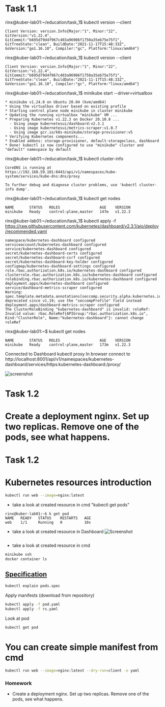 # Task 1.1

rinx@kuber-lab01:~/education/task_1$ kubectl version --client
```
Client Version: version.Info{Major:"1", Minor:"22", GitVersion:"v1.22.4", GitCommit:"b695d79d4f967c403a96986f1750a35eb75e75f1", GitTreeState:"clean", BuildDate:"2021-11-17T15:48:33Z", GoVersion:"go1.16.10", Compiler:"gc", Platform:"linux/amd64"}
```

rinx@kuber-lab01:~/education/task_1$ kubectl version --client
```
Client Version: version.Info{Major:"1", Minor:"22", GitVersion:"v1.22.4", GitCommit:"b695d79d4f967c403a96986f1750a35eb75e75f1", GitTreeState:"clean", BuildDate:"2021-11-17T15:48:33Z", GoVersion:"go1.16.10", Compiler:"gc", Platform:"linux/amd64"}
```

rinx@kuber-lab01:~/education/task_1$ minikube start --driver=virtualbox
```
* minikube v1.24.0 on Ubuntu 20.04 (kvm/amd64)
* Using the virtualbox driver based on existing profile
* Starting control plane node minikube in cluster minikube
* Updating the running virtualbox "minikube" VM ...
* Preparing Kubernetes v1.22.3 on Docker 20.10.8 ...
  - Using image kubernetesui/dashboard:v2.3.1
  - Using image kubernetesui/metrics-scraper:v1.0.7
  - Using image gcr.io/k8s-minikube/storage-provisioner:v5
* Verifying Kubernetes components...
* Enabled addons: storage-provisioner, default-storageclass, dashboard
* Done! kubectl is now configured to use "minikube" cluster and "default" namespace by default
```
rinx@kuber-lab01:~/education/task_1$ kubectl cluster-info
```Kubernetes control plane is running at https://192.168.59.101:8443
CoreDNS is running at https://192.168.59.101:8443/api/v1/namespaces/kube-system/services/kube-dns:dns/proxy

To further debug and diagnose cluster problems, use 'kubectl cluster-info dump'.
```
rinx@kuber-lab01:~/education/task_1$ kubectl get nodes
```
NAME       STATUS   ROLES                  AGE    VERSION
minikube   Ready    control-plane,master   147m   v1.22.3
```
rinx@kuber-lab01:~/education/task_1$ kubectl apply -f https://raw.githubusercontent.com/kubernetes/dashboard/v2.3.1/aio/deploy/recommended.yaml
```
namespace/kubernetes-dashboard configured
serviceaccount/kubernetes-dashboard configured
service/kubernetes-dashboard configured
secret/kubernetes-dashboard-certs configured
secret/kubernetes-dashboard-csrf configured
secret/kubernetes-dashboard-key-holder configured
configmap/kubernetes-dashboard-settings configured
role.rbac.authorization.k8s.io/kubernetes-dashboard configured
clusterrole.rbac.authorization.k8s.io/kubernetes-dashboard configured
rolebinding.rbac.authorization.k8s.io/kubernetes-dashboard configured
deployment.apps/kubernetes-dashboard configured
service/dashboard-metrics-scraper configured
Warning: spec.template.metadata.annotations[seccomp.security.alpha.kubernetes.io/pod]: deprecated since v1.19; use the "seccompProfile" field instead
deployment.apps/dashboard-metrics-scraper configured
The ClusterRoleBinding "kubernetes-dashboard" is invalid: roleRef: Invalid value: rbac.RoleRef{APIGroup:"rbac.authorization.k8s.io", Kind:"ClusterRole", Name:"kubernetes-dashboard"}: cannot change roleRef
```

rinx@kuber-lab01:~$ kubectl get nodes
```
NAME       STATUS   ROLES                  AGE    VERSION
minikube   Ready    control-plane,master   173m   v1.22.3
```

Connected to Dashboard
kubectl proxy
In browser connect to http://localhost:8001/api/v1/namespaces/kubernetes-dashboard/services/https:kubernetes-dashboard:/proxy/

![screenshot](https://user-images.githubusercontent.com/3485151/142850923-b90da0c9-8818-4e93-83de-d747816ac1ea.jpg)


# Task 1.2
# Create a deployment nginx. Set up two replicas. Remove one of the pods, see what happens.
# Task 1.2

# Kubernetes resources introduction
```bash
kubectl run web --image=nginx:latest
```
- take a look at created resource in cmd "kubectl get pods"
```
rinx@kuber-lab01:~$ k get pod
NAME   READY   STATUS    RESTARTS   AGE
web    1/1     Running   0          10s
```
- take a look at created resource in Dashboard
![Screenshot](https://user-images.githubusercontent.com/3485151/142851640-ede73b58-a0e1-4b6a-8893-137475089425.jpg)
```

```
- take a look at created resource in cmd
```bash
minikube ssh
docker container ls
```


## [Specification](https://kubernetes.io/docs/reference/generated/kubernetes-api/v1.18/)
```bash
kubectl explain pods.spec
```
Apply manifests (download from repository)
```bash
kubectl apply -f pod.yaml
kubectl apply -f rs.yaml
```
Look at pod
```bash
kubectl get pod
```
# You can create simple manifest from cmd
```bash
kubectl run web --image=nginx:latest --dry-run=client -o yaml
```
### Homework
* Create a deployment nginx. Set up two replicas. Remove one of the pods, see what happens.
